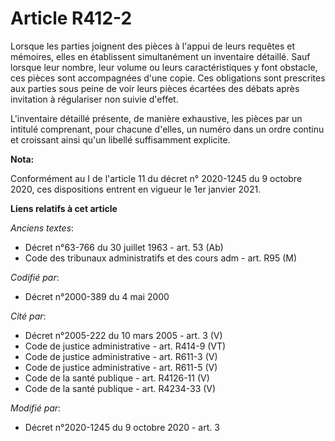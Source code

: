 # Article R412-2

Lorsque les parties joignent des pièces à l'appui de leurs requêtes et mémoires, elles en établissent simultanément un
inventaire détaillé. Sauf lorsque leur nombre, leur volume ou leurs caractéristiques y font obstacle, ces pièces sont
accompagnées d'une copie. Ces obligations sont prescrites aux parties sous peine de voir leurs pièces écartées des débats
après invitation à régulariser non suivie d'effet.

L'inventaire détaillé présente, de manière exhaustive, les pièces par un intitulé comprenant, pour chacune d'elles, un numéro
dans un ordre continu et croissant ainsi qu'un libellé suffisamment explicite.

**Nota:**

Conformément au I de l'article 11 du décret n° 2020-1245 du 9 octobre 2020, ces dispositions entrent en vigueur le 1er
janvier 2021.

**Liens relatifs à cet article**

_Anciens textes_:

  - Décret n°63-766 du 30 juillet 1963 - art. 53 (Ab)
  - Code des tribunaux administratifs et des cours adm - art. R95 (M)

_Codifié par_:

  - Décret n°2000-389 du 4 mai 2000

_Cité par_:

  - Décret n°2005-222 du 10 mars 2005 - art. 3 (V)
  - Code de justice administrative - art. R414-9 (VT)
  - Code de justice administrative - art. R611-3 (V)
  - Code de justice administrative - art. R611-5 (V)
  - Code de la santé publique - art. R4126-11 (V)
  - Code de la santé publique - art. R4234-33 (V)

_Modifié par_:

  - Décret n°2020-1245 du 9 octobre 2020 - art. 3
